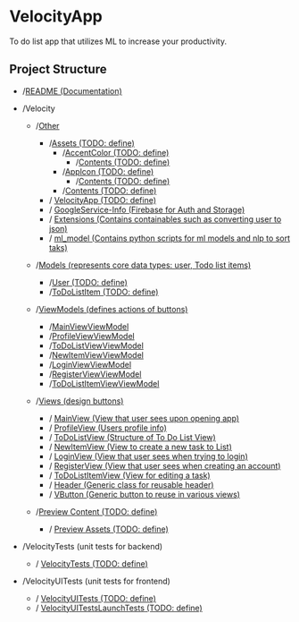 # VelocityApp
To do list app that utilizes ML to increase your productivity.

## Project Structure

- /[README (Documentation)](Velocity/Other/README.md)
- /Velocity
    - /[Other](Velocity/Other/)
        - /[Assets (TODO: define)](Velocity/Other/Assets.xcassets/)
            - /[AccentColor (TODO: define)](Velocity/Other/Assets.xcassets/AccentColor.colorset/)
                - /[Contents (TODO: define)](Velocity/Other/Assets.xcassets/AccentColor.colorset/Contents.json)
            - /[Applcon (TODO: define)](Velocity/Other/Assets.xcassets/Applcon.appiconset/)
                - /[Contents (TODO: define)](Velocity/Other/Assets.xcassets/AccentColor.colorset/Contents.json)
            - /[Contents (TODO: define)](Velocity/Other/Assets.xcassets/AccentColor.colorset/Contents.json)
        - / [VelocityApp (TODO: define)](Velocity/Other/VelocityApp.swift)
        - / [GoogleService-Info (Firebase for Auth and Storage)](Velocity/Other/GoogleService-Info.plist)
        - / [Extensions (Contains containables such as converting user to json)](Velocity/Other/Extensions.swift)
        - / [ml_model (Contains python scripts for ml models and nlp to sort taks)](Velocity/Other/ml_model.py)
        
    - /[Models (represents core data types: user, Todo list items)](Velcity/Models/)
        - /[User (TODO: define)](Velcity/Models/User.swift)
        - /[ToDoListItem (TODO: define)](Velcity/Models/ToDoListItem.swift)

    - /[ViewModels (defines actions of buttons)](Velocity/ViewModels/)
        - /[MainViewViewModel](Velocity/ViewModels/MainViewViewModel.swift)
        - /[ProfileViewViewModel](Velocity/ViewModels/ProfileViewViewModel.swift)
        - /[ToDoListViewViewModel](Velocity/ViewModels/ToDoListViewViewModel.swift)
        - /[NewItemViewViewModel](Velocity/ViewModels/NewItemViewViewModel.swift)
        - /[LoginViewViewModel](Velocity/ViewModels/LoginViewViewModel.swift)
        - /[RegisterViewViewModel](Velocity/ViewModels/RegisterViewViewModel.swift)
        - /[ToDoListItemViewViewModel](Velocity/ViewModels/ToDoListItemViewViewModel.swift)

    - /[Views (design buttons)](Velocity/Views/)
        - / [MainView (View that user sees upon opening app)](Velocity/Views/MainView.swift)
        - / [ProfileView (Users profile info)](Velocity/Views/ProfileView.swift)
        - / [ToDoListView (Structure of To Do List View)](Velocity/Views/ToDoListView.swift)
        - / [NewItemView (View to create a new task to List)](Velocity/Views/NewItemView.swift)
        - / [LoginView (View that user sees when trying to login)](Velocity/Views/LoginView.swift)
        - / [RegisterView (View that user sees when creating an account)](Velocity/Views/RegisterView.swift)
        - / [ToDoListItemView (View for editing a task)](Velocity/Views/ToDoListItemView.swift)
        - / [Header (Generic class for reusable header)](Velocity/Views/Header.swift)
        - / [VButton (Generic button to reuse in various views)](Velocity/Views/VButton.swift)

    - /[Preview Content (TODO: define)](Velocity/Preview%20Content/)
        - / [Preview Assets (TODO: define)](Velocity/Preview%20Content/Preview%20Assets.xcassets)

- /VelocityTests (unit tests for backend)
    - / [VelocityTests (TODO: define)](VelocityTests/VelocityTests.swift)
    
- /VelocityUITests (unit tests for frontend)
    - / [VelocityUITests (TODO: define)](VelocityUITests/VelocityUITests.swift)
    - / [VelocityUITestsLaunchTests (TODO: define)](VelocityUITests/VelocityUITestsLaunchTests.swift) 
    

